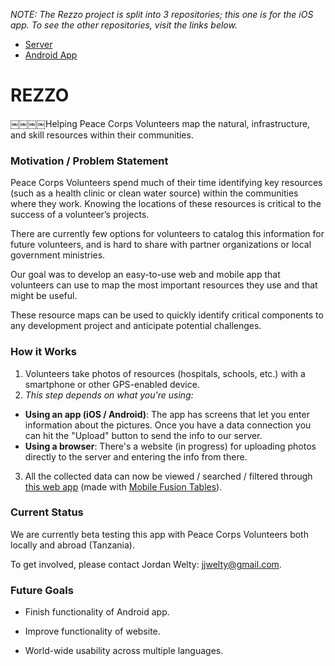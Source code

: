*NOTE: The Rezzo project is split into 3 repositories; this one is for the iOS app.  To see the other repositories, visit the links below.*
* [Server](https://github.com/IanHumin/rezzo-web)
* [Android App](https://github.com/IanHumin/rezzo-android)

<h1>REZZO</h1>

￼￼￼￼Helping Peace Corps Volunteers map the natural, infrastructure, and skill resources within their communities.


<h3>Motivation / Problem Statement</h3>

Peace Corps Volunteers spend much of their time identifying key resources (such as a health clinic or clean water source) within the communities where they work. Knowing the locations of these resources is critical to the success of a volunteer’s projects. 

There are currently few options for volunteers to catalog this information for future volunteers, and is hard to share with partner organizations or local government ministries.

Our goal was to develop an easy-to-use web and mobile app that volunteers can use to map the most important resources they use and that might be useful. 

These resource maps can be used to quickly identify critical components to any development project and anticipate potential challenges. 


<h3>How it Works</h3>

1. Volunteers take photos of resources (hospitals, schools, etc.) with a smartphone or other GPS-enabled device.
2. *This step depends on what you're using:*
  - **Using an app (iOS / Android)**:  The app has screens that let you enter information about the pictures.  Once you have a data connection you can hit the "Upload" button to send the info to our server.
  - **Using a browser**: There's a website (in progress) for uploading photos directly to the server and entering the info from there.
3. All the collected data can now be viewed / searched / filtered through [this web app](http://codeforsanfrancisco.org/Mobile-Fusion-Tables/RezzoTanzania.html) (made with [Mobile Fusion Tables](https://github.com/sfbrigade/Mobile-Fusion-Tables)).


<h3>Current Status</h3>

We are currently beta testing this app with Peace Corps Volunteers both locally and abroad (Tanzania).

To get involved, please contact Jordan Welty: jjwelty@gmail.com.

<h3>Future Goals</h3>

- Finish functionality of Android app.

- Improve functionality of website.

- World-wide usability across multiple languages.

